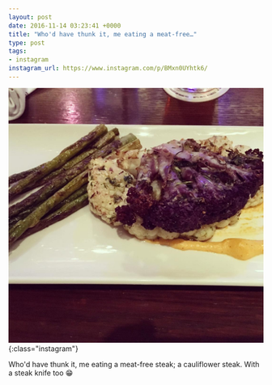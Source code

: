```yaml
---
layout: post
date: 2016-11-14 03:23:41 +0000
title: "Who'd have thunk it, me eating a meat-free…"
type: post
tags:
- instagram
instagram_url: https://www.instagram.com/p/BMxn0UYhtk6/
---
```


![Instagram - BMxn0UYhtk6](/img/BMxn0UYhtk6.jpg){:class="instagram"}

Who'd have thunk it, me eating a meat-free steak; a cauliflower steak. With a steak knife too 😁
